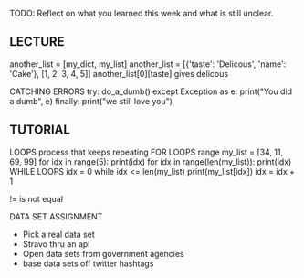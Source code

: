 TODO: Reflect on what you learned this week and what is still unclear.

LECTURE
------------------------------------------------------------------------------------------------------------
another_list = [my_dict, my_list]
another_list = [{'taste': 'Delicous', 'name': 'Cake'}, [1, 2, 3, 4, 5]]
another_list[0][taste] gives delicous

CATCHING ERRORS
try:
    do_a_dumb()
except Exception as e:
    print("You did a dumb", e)
finally:
    print("we still love you")

TUTORIAL
------------------------------------------------------------------------------------------------------------
LOOPS
process that keeps repeating
    FOR LOOPS
range
my_list = [34, 11, 69, 99]
for idx in range(5):
    print(idx)
for idx in range(len(my_list)):
    print(idx)
WHILE LOOPS
idx = 0
while idx <= len(my_list)
    print(my_list[idx])
    idx = idx + 1

!= is not equal

DATA SET ASSIGNMENT
- Pick a real data set
- Stravo thru an api
- Open data sets from government agencies
- base data sets off twitter hashtags